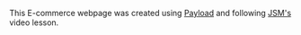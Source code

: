 This E-commerce webpage was created using <a href="https://payloadcms.com/">Payload</a> and following <a href="https://www.youtube.com/watch?v=3JUsg-WsU9o">JSM's</a> video lesson.
